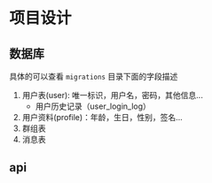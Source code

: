 # 项目设计
## 数据库
具体的可以查看 `migrations` 目录下面的字段描述

1. 用户表(user): 唯一标识，用户名，密码，其他信息...
   - 用户历史记录（user_login_log）
2. 用户资料(profile)：年龄，生日，性别，签名...
3. 群组表
4. 消息表

## api